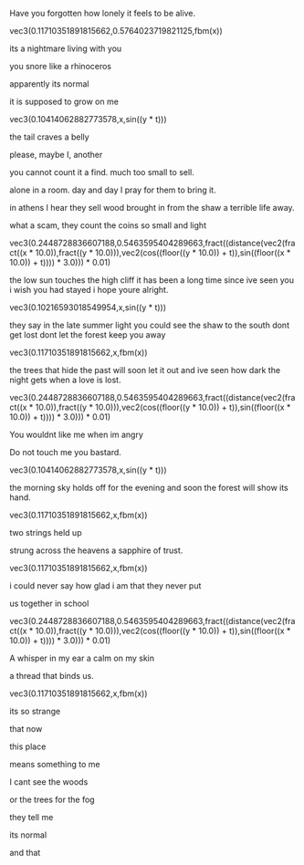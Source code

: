 Have you
forgotten
how
lonely
 it feels to be alive.

 vec3(0.11710351891815662,0.5764023719821125,fbm(x))



its a nightmare living with you

you snore like a rhinoceros

apparently its normal

it is supposed to grow on me

vec3(0.10414062882773578,x,sin((y * t)))



the tail craves
a belly

please,  maybe
I,  another

you cannot count it a find.
much too small to sell.

alone in a room.
day and day
I pray for them to bring it.

in athens
I hear they sell
wood brought in from the shaw
a terrible life away.

what a scam,
they count the coins
so small and light

vec3(0.2448728836607188,0.5463595404289663,fract((distance(vec2(fract((x * 10.0)),fract((y * 10.0))),vec2(cos((floor((y * 10.0)) + t)),sin((floor((x * 10.0)) + t)))) * 3.0))) * 0.01)



the low sun touches
the high cliff
it has been a long time
since ive seen you
i wish you had stayed
i hope youre alright.

vec3(0.10216593018549954,x,sin((y * t)))



they say in the late
summer light
you could see the shaw
to the south
dont get lost
dont let the forest keep you away

vec3(0.11710351891815662,x,fbm(x))



the trees that hide the
past will soon let it out
and ive seen
how dark the night gets
when a love is lost.

vec3(0.2448728836607188,0.5463595404289663,fract((distance(vec2(fract((x * 10.0)),fract((y * 10.0))),vec2(cos((floor((y * 10.0)) + t)),sin((floor((x * 10.0)) + t)))) * 3.0))) * 0.01)



You wouldnt like me
when im angry

Do not touch me
you bastard.

vec3(0.10414062882773578,x,sin((y * t)))



the morning sky holds
off for the evening
and soon the forest
will show its hand.

vec3(0.11710351891815662,x,fbm(x))



two strings held up

strung across the heavens
a sapphire of trust.

vec3(0.11710351891815662,x,fbm(x))



i could never say
how glad i am
that they never put

us together in school

vec3(0.2448728836607188,0.5463595404289663,fract((distance(vec2(fract((x * 10.0)),fract((y * 10.0))),vec2(cos((floor((y * 10.0)) + t)),sin((floor((x * 10.0)) + t)))) * 3.0))) * 0.01)



A whisper
in my ear
a calm
on my skin

a thread that binds us.

vec3(0.11710351891815662,x,fbm(x))



its so strange

that now

this place

means something to me

I cant see the woods

or the trees for the fog

they tell me

its normal

and that
